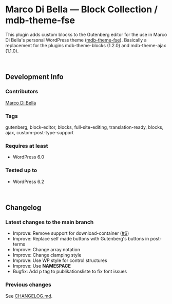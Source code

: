 # Marco Di Bella &mdash; Block Collection / mdb-theme-fse
This plugin adds custom blocks to the Gutenberg editor for the use in Marco Di Bella's personal WordPress theme ([mdb-theme-fse](https://github.com/mdibella-dev/mdb-theme-fse)). Basically a replacement for the plugins mdb-theme-blocks (1.2.0) and mdb-theme-ajax (1.1.0).

<br>

## Development Info

### Contributors
[Marco Di Bella](https://github.com/mdibella-dev)

### Tags
gutenberg, block-editor, blocks, full-site-editing, translation-ready, blocks, ajax, custom-post-type-support

### Requires at least

- WordPress 6.0

### Tested up to

- WordPress 6.2

<br>

## Changelog

### Latest changes to the main branch

- Improve: Remove support for download-container ([#6](https://github.com/mdibella-dev/mdb-theme-blocks-two/issues/6))
- Improve: Replace self made buttons with Gutenberg's buttons in post-terms
- Improve: Change array notation
- Improve: Change clamping style
- Improve: Use WP style for control structures
- Improve: Use __NAMESPACE__
- Bugfix: Add p tag to publikationsliste to fix font issues


### Previous changes

See [CHANGELOG.md](https://github.com/mdibella-dev/mdb-theme-blocks-two/blob/main/CHANGELOG.md).
